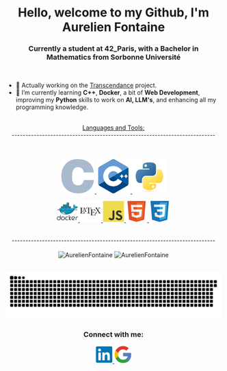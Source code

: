 <h1 align="center">Hello, welcome to my Github, I'm Aurelien Fontaine</h1>
<h3 align="center">Currently a student at 42_Paris, with a Bachelor in Mathematics from Sorbonne Université</h3>  
<br>

- 🚀 Actually working on the [Transcendance](https://github.com/AurelienFontaine/Transcendance) project.
- 🌟 I’m currently learning **C++**, **Docker**, a bit of **Web Development**, improving my **Python** skills to work on **AI, LLM's**, and enhancing all my programming knowledge.
<br>

<div align="center">
  <span style="text-decoration: underline;">Languages and Tools:</span>
  <br>
  --------------------------------------------------------------------------
</div>

<br>
<br>
<div align="center">
  <!-- Top row with C, C++ and Python in larger size -->
  <p>
    <a href="https://www.cprogramming.com/" target="_blank" rel="noreferrer"> 
      <img src="https://raw.githubusercontent.com/devicons/devicon/master/icons/c/c-original.svg" alt="c" width="80" height="80"/> 
    </a> 
    <a href="https://www.w3schools.com/cpp/" target="_blank" rel="noreferrer"> 
      <img src="https://raw.githubusercontent.com/devicons/devicon/master/icons/cplusplus/cplusplus-original.svg" alt="cplusplus" width="80" height="80"/> 
    </a> 
    <a href="https://www.python.org/" target="_blank" rel="noreferrer"> 
      <img src="https://raw.githubusercontent.com/devicons/devicon/master/icons/python/python-original.svg" alt="python" width="80" height="80"/> 
    </a> 
  </p>
  
  <!-- Bottom row with other technologies in smaller size -->
  <p>
    <a href="https://www.docker.com/" target="_blank" rel="noreferrer"> 
      <img src="https://raw.githubusercontent.com/devicons/devicon/master/icons/docker/docker-original-wordmark.svg" alt="docker" width="50" height="50"/> 
    </a> 
    <a href="https://www.latex-project.org/" target="_blank" rel="noreferrer"> 
      <img src="https://raw.githubusercontent.com/devicons/devicon/master/icons/latex/latex-original.svg" alt="latex" width="50" height="50"/> 
    </a> 
    <a href="https://www.javascript.com/" target="_blank" rel="noreferrer"> 
      <img src="https://raw.githubusercontent.com/devicons/devicon/master/icons/javascript/javascript-original.svg" alt="js" width="50" height="50"/> 
    </a> 
    <a href="https://developer.mozilla.org/en-US/docs/Web/HTML" target="_blank" rel="noreferrer"> 
      <img src="https://raw.githubusercontent.com/devicons/devicon/master/icons/html5/html5-original.svg" alt="html" width="50" height="50"/> 
    </a> 
    <a href="https://developer.mozilla.org/en-US/docs/Web/CSS" target="_blank" rel="noreferrer"> 
      <img src="https://raw.githubusercontent.com/devicons/devicon/master/icons/css3/css3-original.svg" alt="css" width="50" height="50"/> 
    </a> 
  </p>
  <br>
  --------------------------------------------------------------------------
</div>
<br>

<div align="center">
  <img src="https://github-readme-stats.vercel.app/api/top-langs?username=AurelienFontaine&show_icons=true&theme=dark&locale=en&layout=compact" alt="AurelienFontaine" height="195px" />
  <img src="https://github-readme-streak-stats.herokuapp.com/?user=AurelienFontaine&theme=dark" alt="AurelienFontaine" height="195px" />
</div>
<br>

![Snake animation](https://raw.githubusercontent.com/AurelienFontaine/AurelienFontaine/output/github-contribution-grid-snake-dark.svg)

<div align="center">
  <h3>Connect with me:</h3>
  <p>
    <a href="https://www.linkedin.com/in/aur%C3%A9lien-fontaine-861823202/" target="_blank">
      <img src="https://raw.githubusercontent.com/devicons/devicon/master/icons/linkedin/linkedin-original.svg" alt="LinkedIn" width="40" height="40"/>
    <a href="mailto:a.fontaine64@laposte.net" target="_blank">
      <img src="https://raw.githubusercontent.com/devicons/devicon/master/icons/google/google-original.svg" alt="Email" width="40" height="40"/>
    </a>
  </p>
</div>





